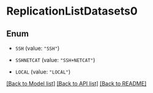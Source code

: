 # ReplicationListDatasets0

## Enum


* `SSH` (value: `"SSH"`)

* `SSHNETCAT` (value: `"SSH+NETCAT"`)

* `LOCAL` (value: `"LOCAL"`)


[[Back to Model list]](../README.md#documentation-for-models) [[Back to API list]](../README.md#documentation-for-api-endpoints) [[Back to README]](../README.md)


